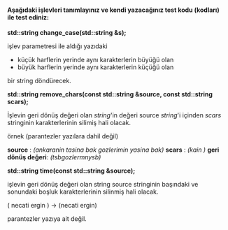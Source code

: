 #### Aşağıdaki işlevleri tanımlayınız ve kendi yazacağınız test kodu (kodları) ile test ediniz:

**std::string change_case(std::string &s);**

işlev parametresi ile aldığı yazıdaki 
 + küçük harflerin yerinde aynı karakterlerin büyüğü olan
 + büyük harflerin yerinde aynı karakterlerin küçüğü olan

bir string döndürecek.

**std::string remove_chars(const std::string &source, const std::string scars);**

İşlevin geri dönüş değeri olan *string*'in değeri source *string*'i içinden *scars* stringinin karakterlerinin silimiş hali olacak.

örnek (parantezler yazılara dahil değil)

**source**           : *(ankaranin tasina bak gozlerimin yasina bak)*
**scars**            : *(kain )*
**geri dönüş değeri**: *(tsbgozlermnysb)*


**std::string time(const std::string &source);**

işlevin geri dönüş değeri olan string source stringinin başındaki ve sonundaki boşluk karakterlerinin silinmiş hali olacak.

(     necati ergin     )  ->  (necati ergin)

parantezler yazıya ait değil.
